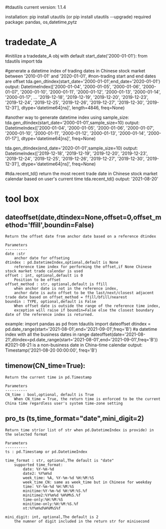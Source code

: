 #tdautils
current version: 1.1.4

installation:
pip install utautils (or pip install utautils --upgrade)
required package: pandas, os,datetime,pytz

tradedate_A
==============================================================================================
#initilize a tradedate_A obj with default start_date('2000-01-01'):
from tdautils import tda

#generate a datetime index of trading dates in Chinese stock market between '2010-01-01' and '2020-01-01', 
#non-trading start and end dates are offset
tda.gen_dtindex(start_date='2000-01-01',end_date='2020-01-01')
output:
DatetimeIndex(['2000-01-04', '2000-01-05', '2000-01-06', '2000-01-07',
               '2000-01-10', '2000-01-11', '2000-01-12', '2000-01-13',
               '2000-01-14', '2000-01-17',
               ...
               '2019-12-18', '2019-12-19', '2019-12-20', '2019-12-23',
               '2019-12-24', '2019-12-25', '2019-12-26', '2019-12-27',
               '2019-12-30', '2019-12-31'],
              dtype='datetime64[ns]', length=4846, freq=None)

#another way to generate datetime index using sample_size:
tda.gen_dtindex(start_date='2000-01-01',sample_size=10)
output:
DatetimeIndex(['2000-01-04', '2000-01-05', '2000-01-06', '2000-01-07',
               '2000-01-10', '2000-01-11', '2000-01-12', '2000-01-13',
               '2000-01-14', '2000-01-17'],
              dtype='datetime64[ns]', freq=None)

tda.gen_dtindex(end_date='2020-01-01',sample_size=10)
output:
DatetimeIndex(['2019-12-18', '2019-12-19', '2019-12-20', '2019-12-23',
               '2019-12-24', '2019-12-25', '2019-12-26', '2019-12-27',
               '2019-12-30', '2019-12-31'],
              dtype='datetime64[ns]', freq=None)

#tda.recent_td() return the most recent trade date in Chinese stock market calendar based on user's current time
tda.recent_td()
output:
'2021-08-20'

tool box
==============================================================================================
dateoffset(date,dtindex=None,offset=0,offset_method='ffill',boundin=False)
----------------------------
    Return the offset date from anchor date based on a reference dtindex
    
    Parameters
    ----------
    date :str
        anchor date for offseting
    dtindex : pd.DatetimeIndex,optional,default is None
        reference time index for performing the offset,if None Chinese stock market trade calendar is used 
    offset : int, optional,default is 0
        Position to be offset
    offset_method : str, optional,default is ffill
        when anchor date is not in the reference index,
        anchor date is auto offset to be the last/next/closest adjacent trade date based on offset_method = ffill/bfill/nearest
    boundin : TYPE, optional,default is False
        When offset date is outside the range of the reference time index, 
        exception will raise if boundin=False else the closest boundary date of the reference index is returned.  

example:
import pandas as pd
from tdautils import dateoffset
dtindex = pd.date_range(start='2021-08-01',end='2021-09-01',freq='B') #a datetime index with all the business dates in range
dateoffset(date='2021-08-21',dtindex=pd.date_range(start='2021-08-01',end='2021-09-01',freq='B')) #2021-08-21 is a non-business date in China-time calendar
output: Timestamp('2021-08-20 00:00:00', freq='B')


timenow(CN_time=True):
----------------------------
    Return the current time in pd.Timestamp
    
    Parameters
    ----------
    CN_time : bool,optional, default is True
        When CN_time = True, the return time is enforced to be the current China time regardless user's system time-zone setting

pro_ts (ts,time_format="date",mini_digit=2)
----------------------------
    Return time str(or list of str when pd.DatetimeIndex is provide) in the selected format

    Parameters
    ----------
    ts : pd.Timestamp or pd.DatetimeIndex
    
    time_format : str, optional,The default is "date"
        supported time_format:
            date: %Y-%m-%d
            date2: %Y%m%d
            week_time: %A, %Y-%m-%d %H:%M:%S
            week_time_CN: same as week_time but in Chinese for weekday
            time: %Y-%m-%d %H:%M:%S
            minitime:%Y-%m-%d %H:%M:%S.%f
            minitime2:%Y%m%d %H%M%S.%f
            time-only:%H:%M:%S
            minitime-only:%H:%M:%S.%f
            nt:%Y%m%d%H%M%S%f

    mini_digit: int, optional,The default is 2
        the numner of digit included in the return str for minisecond 
